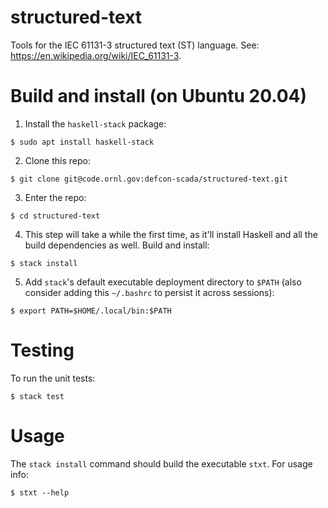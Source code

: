 # structured-text
Tools for the IEC 61131-3 structured text (ST) language. See: https://en.wikipedia.org/wiki/IEC_61131-3.

# Build and install (on Ubuntu 20.04)

  1. Install the `haskell-stack` package:
  ```shell
  $ sudo apt install haskell-stack
  ```
  2. Clone this repo:
  ```shell
  $ git clone git@code.ornl.gov:defcon-scada/structured-text.git
  ```
  3. Enter the repo:
  ```shell
  $ cd structured-text
  ```
  4. This step will take a while the first time, as it'll install Haskell and
     all the build dependencies as well. Build and install:
  ```shell
  $ stack install
  ```
  5. Add `stack`'s default executable deployment directory to `$PATH` (also
     consider adding this `~/.bashrc` to persist it across sessions):
  ```shell
  $ export PATH=$HOME/.local/bin:$PATH
  ```
# Testing

To run the unit tests:
```shell
$ stack test
```

# Usage

The `stack install` command should build the executable `stxt`. For usage info:
```shell
$ stxt --help
```

